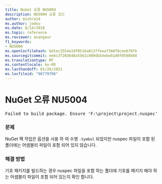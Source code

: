 ```yaml
---
title: NuGet 오류 NU5004
description: NU5004 오류 코드
author: mishra14
ms.author: jodou
ms.date: 8/14/2018
ms.topic: reference
ms.reviewer: anangaur
f1_keywords:
- NU5004
ms.openlocfilehash: bd1ec2554a19f0516a813ffeea73b0f8cee670fb
ms.sourcegitcommit: ee6c3f203648a5561c809db54ebeb1d0f0598b68
ms.translationtype: MT
ms.contentlocale: ko-KR
ms.lasthandoff: 01/26/2021
ms.locfileid: "98779798"
---
```

# <a name="nuget-error-nu5004"></a>NuGet 오류 NU5004
<pre>Failed to build package. Ensure 'F:\project\project.nuspec' includes assembly files. For help on building symbols package, visit http://docs.nuget.org/.</pre>

### <a name="issue"></a>문제

NuGet 팩 작업은 옵션을 사용 하 여 수행 `-Symbol` 되었지만 nuspec 파일이 포함 된 폴더에는 어셈블리 파일이 포함 되어 있지 않습니다. 


### <a name="solution"></a>해결 방법

기호 패키지를 빌드하는 경우 nuspec 파일을 포함 하는 폴더에 기호를 패키지 해야 하는 어셈블리 파일이 포함 되어 있는지 확인 합니다.

